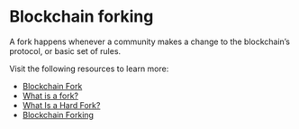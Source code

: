 # Blockchain forking

A fork happens whenever a community makes a change to the blockchain’s protocol, or basic set of rules.

Visit the following resources to learn more:

- [Blockchain Fork](<https://en.wikipedia.org/wiki/Fork_(blockchain)>)
- [What is a fork?](https://www.coinbase.com/learn/crypto-basics/what-is-a-fork)
- [What Is a Hard Fork?](https://www.investopedia.com/terms/h/hard-fork.asp)
- [Blockchain Forking](https://www.youtube.com/watch?v=bu1gcyyfz7w)